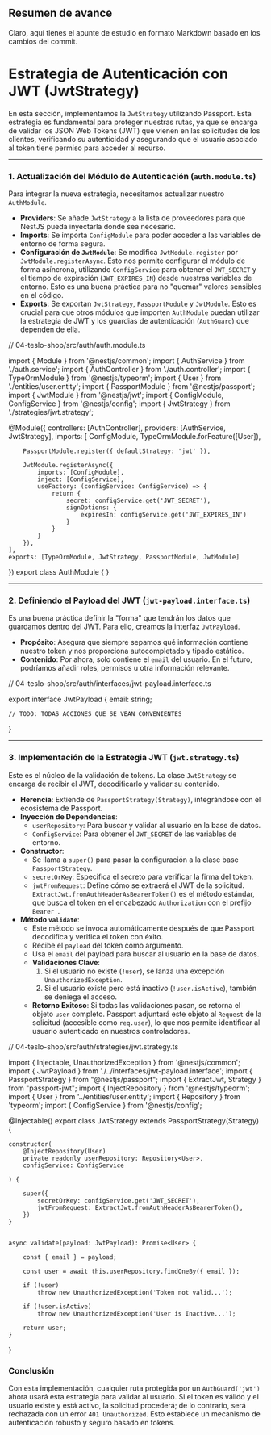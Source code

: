 ## Resumen de avance
Claro, aquí tienes el apunte de estudio en formato Markdown basado en los cambios del commit.

# Estrategia de Autenticación con JWT (JwtStrategy)

En esta sección, implementamos la `JwtStrategy` utilizando Passport. Esta estrategia es fundamental para proteger nuestras rutas, ya que se encarga de validar los JSON Web Tokens (JWT) que vienen en las solicitudes de los clientes, verificando su autenticidad y asegurando que el usuario asociado al token tiene permiso para acceder al recurso.

---

### 1. Actualización del Módulo de Autenticación (`auth.module.ts`)

Para integrar la nueva estrategia, necesitamos actualizar nuestro `AuthModule`.

-   **Providers**: Se añade `JwtStrategy` a la lista de proveedores para que NestJS pueda inyectarla donde sea necesario.
-   **Imports**: Se importa `ConfigModule` para poder acceder a las variables de entorno de forma segura.
-   **Configuración de `JwtModule`**: Se modifica `JwtModule.register` por `JwtModule.registerAsync`. Esto nos permite configurar el módulo de forma asíncrona, utilizando `ConfigService` para obtener el `JWT_SECRET` y el tiempo de expiración (`JWT_EXPIRES_IN`) desde nuestras variables de entorno. Esto es una buena práctica para no "quemar" valores sensibles en el código.
-   **Exports**: Se exportan `JwtStrategy`, `PassportModule` y `JwtModule`. Esto es crucial para que otros módulos que importen `AuthModule` puedan utilizar la estrategia de JWT y los guardias de autenticación (`AuthGuard`) que dependen de ella.

// 04-teslo-shop/src/auth/auth.module.ts

import { Module } from '@nestjs/common';
import { AuthService } from './auth.service';
import { AuthController } from './auth.controller';
import { TypeOrmModule } from '@nestjs/typeorm';
import { User } from './entities/user.entity';
import { PassportModule } from '@nestjs/passport';
import { JwtModule } from '@nestjs/jwt';
import { ConfigModule, ConfigService } from '@nestjs/config';
import { JwtStrategy } from './strategies/jwt.strategy';


@Module({
	controllers: [AuthController],
	providers: [AuthService, JwtStrategy],
	imports: [
		ConfigModule,
		TypeOrmModule.forFeature([User]),

		PassportModule.register({ defaultStrategy: 'jwt' }),

		JwtModule.registerAsync({
			imports: [ConfigModule],
			inject: [ConfigService],
			useFactory: (configService: ConfigService) => {
				return {
					secret: configService.get('JWT_SECRET'),
					signOptions: {
						expiresIn: configService.get('JWT_EXPIRES_IN')
					}
				}
			}
		}),
	],
	exports: [TypeOrmModule, JwtStrategy, PassportModule, JwtModule]
})
export class AuthModule { }

---

### 2. Definiendo el Payload del JWT (`jwt-payload.interface.ts`)

Es una buena práctica definir la "forma" que tendrán los datos que guardamos dentro del JWT. Para ello, creamos la interfaz `JwtPayload`.

-   **Propósito**: Asegura que siempre sepamos qué información contiene nuestro token y nos proporciona autocompletado y tipado estático.
-   **Contenido**: Por ahora, solo contiene el `email` del usuario. En el futuro, podríamos añadir roles, permisos u otra información relevante.

// 04-teslo-shop/src/auth/interfaces/jwt-payload.interface.ts

export interface JwtPayload {
	email: string;

	// TODO: TODAS ACCIONES QUE SE VEAN CONVENIENTES
}

---

### 3. Implementación de la Estrategia JWT (`jwt.strategy.ts`)

Este es el núcleo de la validación de tokens. La clase `JwtStrategy` se encarga de recibir el JWT, decodificarlo y validar su contenido.

-   **Herencia**: Extiende de `PassportStrategy(Strategy)`, integrándose con el ecosistema de Passport.
-   **Inyección de Dependencias**:
    -   `userRepository`: Para buscar y validar al usuario en la base de datos.
    -   `ConfigService`: Para obtener el `JWT_SECRET` de las variables de entorno.
-   **Constructor**:
    -   Se llama a `super()` para pasar la configuración a la clase base `PassportStrategy`.
    -   `secretOrKey`: Especifica el secreto para verificar la firma del token.
    -   `jwtFromRequest`: Define cómo se extraerá el JWT de la solicitud. `ExtractJwt.fromAuthHeaderAsBearerToken()` es el método estándar, que busca el token en el encabezado `Authorization` con el prefijo `Bearer `.
-   **Método `validate`**:
    -   Este método se invoca automáticamente después de que Passport decodifica y verifica el token con éxito.
    -   Recibe el `payload` del token como argumento.
    -   Usa el `email` del payload para buscar al usuario en la base de datos.
    -   **Validaciones Clave**:
        1.  Si el usuario no existe (`!user`), se lanza una excepción `UnauthorizedException`.
        2.  Si el usuario existe pero está inactivo (`!user.isActive`), también se deniega el acceso.
    -   **Retorno Exitoso**: Si todas las validaciones pasan, se retorna el objeto `user` completo. Passport adjuntará este objeto al `Request` de la solicitud (accesible como `req.user`), lo que nos permite identificar al usuario autenticado en nuestros controladores.

// 04-teslo-shop/src/auth/strategies/jwt.strategy.ts

import { Injectable, UnauthorizedException } from '@nestjs/common';
import { JwtPayload } from './../interfaces/jwt-payload.interface';
import { PassportStrategy } from "@nestjs/passport";
import { ExtractJwt, Strategy } from "passport-jwt";
import { InjectRepository } from '@nestjs/typeorm';
import { User } from '../entities/user.entity';
import { Repository } from 'typeorm';
import { ConfigService } from '@nestjs/config';


@Injectable()
export class JwtStrategy extends PassportStrategy(Strategy) {

	constructor(
		@InjectRepository(User)
		private readonly userRepository: Repository<User>,
		configService: ConfigService

	) {

		super({
			secretOrKey: configService.get('JWT_SECRET'),
			jwtFromRequest: ExtractJwt.fromAuthHeaderAsBearerToken(),
		})
	}


	async validate(payload: JwtPayload): Promise<User> {

		const { email } = payload;

		const user = await this.userRepository.findOneBy({ email });

		if (!user)
			throw new UnauthorizedException('Token not valid...');

		if (!user.isActive)
			throw new UnauthorizedException('User is Inactive...');

		return user;
	}
}

### Conclusión

Con esta implementación, cualquier ruta protegida por un `AuthGuard('jwt')` ahora usará esta estrategia para validar al usuario. Si el token es válido y el usuario existe y está activo, la solicitud procederá; de lo contrario, será rechazada con un error `401 Unauthorized`. Esto establece un mecanismo de autenticación robusto y seguro basado en tokens.
